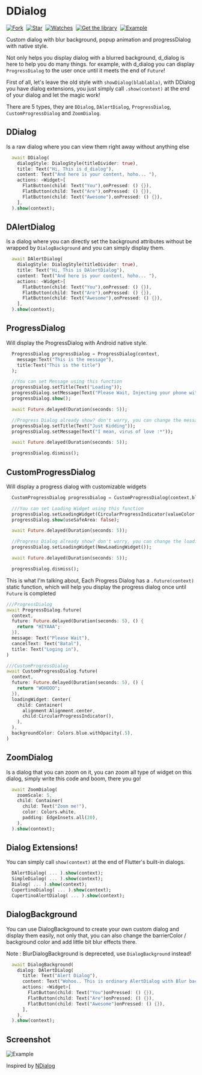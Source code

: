 # DDialog
[![Fork](https://img.shields.io/github/forks/dwikyhardi/custom-flutter-dialog?style=social)](https://github.com/dwikyhardi/custom-flutter-dialog/fork)&nbsp; [![Star](https://img.shields.io/github/stars/dwikyhardi/custom-flutter-dialog?style=social)](https://github.com/dwikyhardi/custom-flutter-dialog)&nbsp; [![Watches](https://img.shields.io/github/watchers/dwikyhardi/custom-flutter-dialog?style=social)](https://github.com/dwikyhardi/custom-flutter-dialog/)&nbsp; [![Get the library](https://img.shields.io/badge/Get%20library-pub-blue)](https://pub.dev/packages/ars_dialog)&nbsp; [![Example](https://img.shields.io/badge/Example-Ex-success)](https://pub.dev/packages/ars_dialog/example)

Custom dialog with blur background, popup animation and progressDialog with native style.

Not only helps you display dialog with a blurred background, d_dialog is here to help you do many things. for example, with d_dialog you can display `ProgressDialog` to the user once until it meets the end of `Future`!

First of all, let's leave the old style with `showDialog(blablabla)`, with DDialog you have dialog extensions, you just simply call `.show(context)` at the end of your dialog and let the magic work!

There are 5 types, they are `DDialog`, `DAlertDialog`, `ProgressDialog`, `CustomProgressDialog` and `ZoomDialog`.

## DDialog
Is a raw dialog where you can view them right away without anything else
``` dart
  await DDialog(
    dialogStyle: DialogStyle(titleDivider: true),
    title: Text("Hi, This is d_dialog"),
    content: Text("And here is your content, hoho... "),  
    actions: <Widget>[
      FlatButton(child: Text("You"),onPressed: () {}),
      FlatButton(child: Text("Are"),onPressed: () {}),
      FlatButton(child: Text("Awesome"),onPressed: () {}),
    ],
  ).show(context);
```

## DAlertDialog
Is a dialog where you can directly set the background attributes without be wrapped by `DialogBackground` and you can simply display them.

``` dart
  await DAlertDialog(
    dialogStyle: DialogStyle(titleDivider: true),
    title: Text("Hi, This is DAlertDialog"),
    content: Text("And here is your content, hoho... "), 
    actions: <Widget>[
      FlatButton(child: Text("You"),onPressed: () {}),
      FlatButton(child: Text("Are"),onPressed: () {}),
      FlatButton(child: Text("Awesome"),onPressed: () {}),
    ],
  ).show(context);
``` 

## ProgressDialog
Will display the ProgressDialog with Android native style.

``` dart
  ProgressDialog progressDialog = ProgressDialog(context, 
    message:Text("This is the message"), 
    title:Text("This is the title")
  );

  //You can set Message using this function
  progressDialog.setTitle(Text("Loading"));
  progressDialog.setMessage(Text("Please Wait, Injecting your phone with my virus"));
  progressDialog.show();

  await Future.delayed(Duration(seconds: 5));

  //Progress Dialog already show? don't worry, you can change the message :D
  progressDialog.setTitle(Text("Just Kidding"));
  progressDialog.setMessage(Text("I mean, virus of love :*"));

  await Future.delayed(Duration(seconds: 5));

  progressDialog.dismiss();
```

## CustomProgressDialog
Will display a progress dialog with customizable widgets

``` dart
  CustomProgressDialog progressDialog = CustomProgressDialog(context,blur: 10);

  ///You can set Loading Widget using this function
  progressDialog.setLoadingWidget(CircularProgressIndicator(valueColor: AlwaysStoppedAnimation(Colors.red)));
  progressDialog.show(useSafeArea: false);

  await Future.delayed(Duration(seconds: 5));

  //Progress Dialog already show? don't worry, you can change the loading widget :D
  progressDialog.setLoadingWidget(NewLoadingWidget());

  await Future.delayed(Duration(seconds: 5));

  progressDialog.dismiss();
```

This is what I'm talking about, Each Progress Dialog has a `.future(context)` static function, which will help you display the progress dialog once until `Future` is completed

``` dart
///ProgressDialog
await ProgressDialog.future(
  context, 
  future: Future.delayed(Duration(seconds: 5), () {
    return "HIYAAA";
  }),
  message: Text("Please Wait"),
  cancelText: Text("Batal"),
  title: Text("Loging in"),
)

///CustomProgressDialog
await CustomProgressDialog.future(
  context,
  future: Future.delayed(Duration(seconds: 5), () {
    return "WOHOOO";
  }),
  loadingWidget: Center(
    child: Container(
      alignment:Alignment.center, 
      child:CircularProgressIndicator(),
    ),
  ),
  backgroundColor: Colors.blue.withOpacity(.5),
)

```

## ZoomDialog
Is a dialog that you can zoom on it, you can zoom all type of widget on this dialog, simply write this code and boom, there you go!


``` dart
  await ZoomDialog(
    zoomScale: 5,
    child: Container(
      child: Text("Zoom me!"),
      color: Colors.white,
      padding: EdgeInsets.all(20),
    ),
  ).show(context);
``` 

## Dialog Extensions!
You can simply call `show(context)` at the end of Flutter's built-in dialogs.

``` dart
  DAlertDialog( ... ).show(context);
  SimpleDialog( ... ).show(context);
  Dialog( ... ).show(context);
  CupertinoDialog( ... ).show(context);
  CupertinoAlertDialog( ... ).show(context);
```

## DialogBackground
You can use DialogBackground to create your own custom dialog and display them easily, not only that, you can also change the barrierColor / background color and add little bit blur effects there.

Note : BlurDialogBackground is depreceted, use `DialogBackground` instead!

``` dart
  await DialogBackground(
    dialog: DAlertDialog(
      title: Text("Alert Dialog"),
      content: Text("Wohoo.. This is ordinary AlertDialog with Blur background"),
      actions: <Widget>[
        FlatButton(child: Text("You")onPressed: () {}),
        FlatButton(child: Text("Are")onPressed: () {}),
        FlatButton(child: Text("Awesome")onPressed: () {}),
      ],
    ),
  ).show(context); 
``` 

## Screenshot
![Example](screenshots/screenshot.gif)

Inspired by [NDialog](https://pub.dev/packages/ndialog)